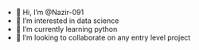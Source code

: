 - 👋 Hi, I’m @Nazir-091
- 👀 I’m interested in data science
- 🌱 I’m currently learning python
- 💞️ I’m looking to collaborate on any entry level project

<!---
Nazir-091/Nazir-091 is a ✨ special ✨ repository because its `README.md` (this file) appears on your GitHub profile.
You can click the Preview link to take a look at your changes.
--->
